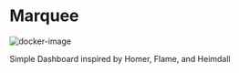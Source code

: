 # Marquee
![docker-image](https://github.com/github/docs/actions/workflows/docker-image.yml/badge.svg)

Simple Dashboard inspired by Homer, Flame, and Heimdall
